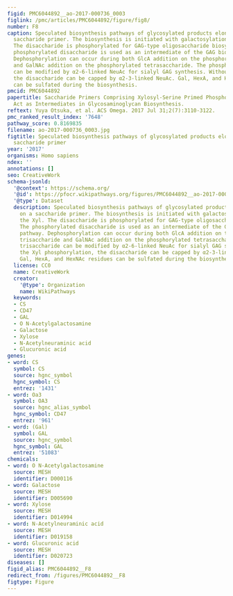 ```yaml
---
figid: PMC6044892__ao-2017-000736_0003
figlink: /pmc/articles/PMC6044892/figure/fig8/
number: F8
caption: Speculated biosynthesis pathways of glycosylated products elongated on a
  saccharide primer. The biosynthesis is initiated with galactosylation on the Xyl.
  The disaccharide is phosphorylated for GAG-type oligosaccharide biosynthesis. The
  phosphorylated disaccharide is used as an intermediate of the GAG biosynthetic pathway.
  Dephosphorylation can occur during both GlcA addition on the phosphorylated trisaccharide
  and GalNAc addition on the phosphorylated tetrasaccharide. The phosphorylated trisaccharide
  can be modified by α2-6-linked NeuAc for sialyl GAG synthesis. Without the Xyl phosphorylation,
  the disaccharide can be capped by α2-3-linked NeuAc. Gal, HexA, and HexNAc residues
  can be sulfated during the biosynthesis.
pmcid: PMC6044892
papertitle: Saccharide Primers Comprising Xylosyl-Serine Primed Phosphorylated Oligosaccharides
  Act as Intermediates in Glycosaminoglycan Biosynthesis.
reftext: Yuya Otsuka, et al. ACS Omega. 2017 Jul 31;2(7):3110-3122.
pmc_ranked_result_index: '7648'
pathway_score: 0.8169835
filename: ao-2017-000736_0003.jpg
figtitle: Speculated biosynthesis pathways of glycosylated products elongated on a
  saccharide primer
year: '2017'
organisms: Homo sapiens
ndex: ''
annotations: []
seo: CreativeWork
schema-jsonld:
  '@context': https://schema.org/
  '@id': https://pfocr.wikipathways.org/figures/PMC6044892__ao-2017-000736_0003.html
  '@type': Dataset
  description: Speculated biosynthesis pathways of glycosylated products elongated
    on a saccharide primer. The biosynthesis is initiated with galactosylation on
    the Xyl. The disaccharide is phosphorylated for GAG-type oligosaccharide biosynthesis.
    The phosphorylated disaccharide is used as an intermediate of the GAG biosynthetic
    pathway. Dephosphorylation can occur during both GlcA addition on the phosphorylated
    trisaccharide and GalNAc addition on the phosphorylated tetrasaccharide. The phosphorylated
    trisaccharide can be modified by α2-6-linked NeuAc for sialyl GAG synthesis. Without
    the Xyl phosphorylation, the disaccharide can be capped by α2-3-linked NeuAc.
    Gal, HexA, and HexNAc residues can be sulfated during the biosynthesis.
  license: CC0
  name: CreativeWork
  creator:
    '@type': Organization
    name: WikiPathways
  keywords:
  - CS
  - CD47
  - GAL
  - O N-Acetylgalactosamine
  - Galactose
  - Xylose
  - N-Acetylneuraminic acid
  - Glucuronic acid
genes:
- word: CS
  symbol: CS
  source: hgnc_symbol
  hgnc_symbol: CS
  entrez: '1431'
- word: Oa3
  symbol: OA3
  source: hgnc_alias_symbol
  hgnc_symbol: CD47
  entrez: '961'
- word: (Gal)
  symbol: GAL
  source: hgnc_symbol
  hgnc_symbol: GAL
  entrez: '51083'
chemicals:
- word: O N-Acetylgalactosamine
  source: MESH
  identifier: D000116
- word: Galactose
  source: MESH
  identifier: D005690
- word: Xylose
  source: MESH
  identifier: D014994
- word: N-Acetylneuraminic acid
  source: MESH
  identifier: D019158
- word: Glucuronic acid
  source: MESH
  identifier: D020723
diseases: []
figid_alias: PMC6044892__F8
redirect_from: /figures/PMC6044892__F8
figtype: Figure
---
```

